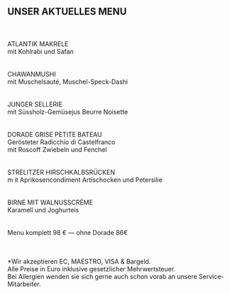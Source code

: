 ## UNSER AKTUELLES MENU  
<br>
<br>
ATLANTIK MAKRELE<br>
mit Kohlrabi und Safan <br>
<br>
<br>
CHAWANMUSHI<br>
mit Muschelsauté, Muschel-Speck-Dashi <br>
<br>
<br>
JUNGER SELLERIE <br>
mit Süssholz-Gemüsejus Beurre Noisette <br>
<br>
<br>
DORADE GRISE PETITE BATEAU <br>
Gerösteter Radicchio di Castelfranco <br>
mit Roscoff Zwiebeln und Fenchel <br>
<br>
<br>
STRELITZER HIRSCHKALBSRÜCKEN <br>
m it Aprikosencondiment Artischocken und Petersilie <br>
<br>
<br>
BIRNE MIT WALNUSSCRÈME <br>
Karamell und Joghurteis <br>
<br>
<br>
Menu komplett 98 € — ohne Dorade 86€<br>

<br>
<br>


*Wir akzeptieren EC, MAESTRO, VISA & Bargeld.<br>
Alle Preise in Euro inklusive gesetzlicher Mehrwertsteuer.<br>
Bei Allergien wenden sie sich gerne auch schon vorab an unsere Service-Mitarbeiter.<br>
